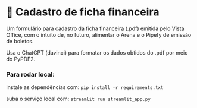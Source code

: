 # 📄 Cadastro de ficha financeira

Um formulário para cadastro da ficha financeira (.pdf) emitida pelo Vista Office, com o intuito de, no futuro, alimentar o Arena e o Pipefy de emissão de boletos.

Usa o ChatGPT (davinci) para formatar os dados obtidos do .pdf por meio do PyPDF2.

### Para rodar local:
instale as dependências com:
```pip install -r requirements.txt```

suba o serviço local com:
```streamlit run streamlit_app.py```
